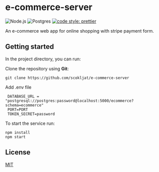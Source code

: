 # e-commerce-server

![Node.js](https://img.shields.io/badge/Node.js-339933?style=for-the-badge&logo=nodedotjs&logoColor=white)
![Postgres](https://img.shields.io/badge/postgres-%23316192.svg?style=for-the-badge&logo=postgresql&logoColor=white)
[![code style: prettier](https://img.shields.io/badge/code_style-prettier-ff69b4.svg?style=flat-square)](https://github.com/prettier/prettier)

An e-commerce web app for online shopping with stripe payment form.

## Getting started

In the project directory, you can run:

Clone the repository using **Git**:

```
git clone https://github.com/scokljat/e-commerce-server
```

Add .env file

```
 DATABASE_URL = "postgresql://postgres:password@localhost:5000/ecommerce?schema=ecommerce"
 PORT=PORT
 TOKEN_SECRET=password
```

To start the service run:

```
npm install
npm start
```

## License

[MIT](https://github.com/scokljat/e-commerce-server/blob/main/LICENSE)
